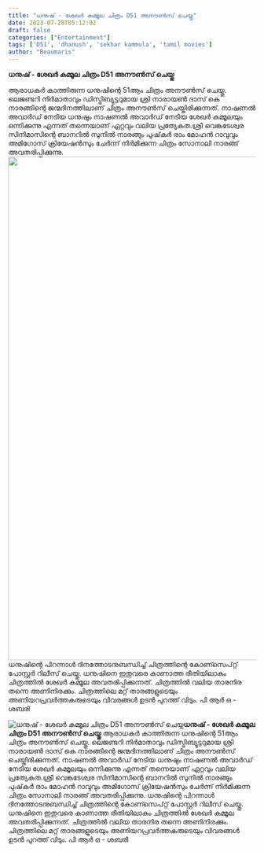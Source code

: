 ```yaml
---
title: "ധനുഷ് - ശേഖർ കമ്മൂല ചിത്രം D51 അനൗൺസ് ചെയ്തു"
date: 2023-07-28T05:12:02
draft: false
categories: ["Entertainment"]
tags: ['D51', 'dhanush', 'sekhar kammula', 'tamil movies']
author: "Beaumaris"
---
```


<strong>ധനുഷ് - ശേഖർ കമ്മൂല ചിത്രം D51 അനൗൺസ് ചെയ്തു</strong>

ആരാധകർ കാത്തിരുന്ന ധനുഷിന്റെ 51ആം ചിത്രം അനൗൺസ് ചെയ്തു. ലെജണ്ടറി നിർമാതാവും ഡിസ്ട്രിബ്യുട്ടറുമായ ശ്രി നാരായൺ ദാസ് കെ നാരങ്ങിന്റെ ജന്മദിനത്തിലാണ് ചിത്രം അനൗൺസ് ചെയ്തിരിക്കുന്നത്. നാഷണൽ അവാർഡ് നേടിയ ധനുഷും നാഷണൽ അവാർഡ് നേടിയ ശേഖർ കമ്മൂലയും ഒന്നിക്കുന്നു എന്നത് തന്നെയാണ് ഏറ്റവും വലിയ പ്രത്യേകത.ശ്രീ വെങ്കടേശ്വര സിനിമാസിന്റെ ബാനറിൽ സുനിൽ നാരങ്ങും പുഷ്‌കർ രാം മോഹൻ റാവുവും അമിഗോസ് ക്രിയേഷൻസും ചേർന്ന് നിർമിക്കുന്ന ചിത്രം സോനാലി നാരങ്ങ് അവതരിപ്പിക്കുന്നു. <a href="https://cdn.boolokam.com/articles/2023/07/wee.jpg"><img class="size-large wp-image-404878 aligncenter" src="https://cdn.boolokam.com/articles/2023/07/wee-655x1024.jpg" alt="" width="655" height="1024" /></a>ധനുഷിന്റെ പിറന്നാൾ ദിനത്തോടനുബന്ധിച്ച് ചിത്രത്തിന്റെ കോണ്സെപ്റ്റ് പോസ്റ്റർ റിലീസ് ചെയ്തു. ധനുഷിനെ ഇതുവരെ കാണാത്ത രീതിയിലാകും ചിത്രത്തിൽ ശേഖർ കമ്മൂല അവതരിപ്പിക്കുന്നത്. ചിത്രത്തിൽ വലിയ താരനിര തന്നെ അണിനിരക്കും. ചിത്രത്തിലെ മറ്റ് താരങ്ങളുടെയും അണിയറപ്രവർത്തകരുടെയും വിവരങ്ങൾ ഉടൻ പുറത്ത് വിടും. പി ആർ ഒ - ശബരി


![ധനുഷ് - ശേഖർ കമ്മൂല ചിത്രം D51 അനൗൺസ് ചെയ്തു](https://cdn.boolokam.com/articles/2023/07/wee-655x1024.jpg)**ധനുഷ് - ശേഖർ കമ്മൂല ചിത്രം D51 അനൗൺസ് ചെയ്തു** ആരാധകർ കാത്തിരുന്ന ധനുഷിന്റെ 51ആം ചിത്രം അനൗൺസ് ചെയ്തു. ലെജണ്ടറി നിർമാതാവും ഡിസ്ട്രിബ്യുട്ടറുമായ ശ്രി നാരായൺ ദാസ് കെ നാരങ്ങിന്റെ ജന്മദിനത്തിലാണ് ചിത്രം അനൗൺസ് ചെയ്തിരിക്കുന്നത്. നാഷണൽ അവാർഡ് നേടിയ ധനുഷും നാഷണൽ അവാർഡ് നേടിയ ശേഖർ കമ്മൂലയും ഒന്നിക്കുന്നു എന്നത് തന്നെയാണ് ഏറ്റവും വലിയ പ്രത്യേകത.ശ്രീ വെങ്കടേശ്വര സിനിമാസിന്റെ ബാനറിൽ സുനിൽ നാരങ്ങും പുഷ്‌കർ രാം മോഹൻ റാവുവും അമിഗോസ് ക്രിയേഷൻസും ചേർന്ന് നിർമിക്കുന്ന ചിത്രം സോനാലി നാരങ്ങ് അവതരിപ്പിക്കുന്നു. [](https://cdn.boolokam.com/articles/2023/07/wee.jpg)ധനുഷിന്റെ പിറന്നാൾ ദിനത്തോടനുബന്ധിച്ച് ചിത്രത്തിന്റെ കോണ്സെപ്റ്റ് പോസ്റ്റർ റിലീസ് ചെയ്തു. ധനുഷിനെ ഇതുവരെ കാണാത്ത രീതിയിലാകും ചിത്രത്തിൽ ശേഖർ കമ്മൂല അവതരിപ്പിക്കുന്നത്. ചിത്രത്തിൽ വലിയ താരനിര തന്നെ അണിനിരക്കും. ചിത്രത്തിലെ മറ്റ് താരങ്ങളുടെയും അണിയറപ്രവർത്തകരുടെയും വിവരങ്ങൾ ഉടൻ പുറത്ത് വിടും. പി ആർ ഒ - ശബരി
